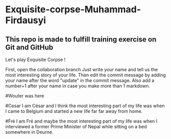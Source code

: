 # Exquisite-corpse-Muhammad-Firdausyi

## This repo is made to fulfill training exercise on Git and GitHub

Let's play Exquisite Corpse ! 

First, open the collaboration branch
Just write your name and tell us the most interesting story of your life. Then edit the commit message by adding your name after the word "update" in the commit message. Also add a number+1 after your name in case you make more than 1 markdown.

#Wouter was here 

#Cesar
I am César and I think the most interesting part of my life was when I came to Belgium and started a new life far far away from home.

#Fré
I am Fré and maybe the most interesting part of my life was when I interviewed a former Prime Minister of Nepal while sitting on a bed somewhere in Deurne.

